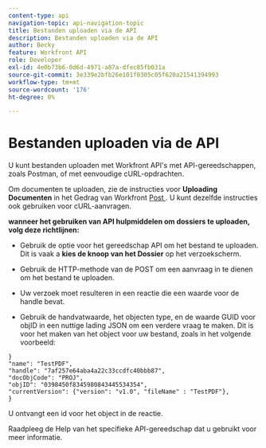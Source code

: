 ```yaml
---
content-type: api
navigation-topic: api-navigation-topic
title: Bestanden uploaden via de API
description: Bestanden uploaden via de API
author: Becky
feature: Workfront API
role: Developer
exl-id: 4e0b73b6-0d6d-4971-a87a-dfec85fb031a
source-git-commit: 3e339e2bfb26e101f0305c05f620a21541394993
workflow-type: tm+mt
source-wordcount: '176'
ht-degree: 0%

---
```


# Bestanden uploaden via de API

U kunt bestanden uploaden met Workfront API&#39;s met API-gereedschappen, zoals Postman, of met eenvoudige cURL-opdrachten.

Om documenten te uploaden, zie de instructies voor **Uploading Documenten** in het Gedrag van Workfront [ Post ](/help/quicksilver/wf-api/general/api-basics.md#post-behavior). U kunt dezelfde instructies ook gebruiken voor cURL-aanvragen.

**wanneer het gebruiken van API hulpmiddelen om dossiers te uploaden, volg deze richtlijnen:**

* Gebruik de optie voor het gereedschap API om het bestand te uploaden. Dit is vaak a **kies de knoop van het Dossier** op het verzoekscherm.

* Gebruik de HTTP-methode van de POST om een aanvraag in te dienen om het bestand te uploaden.

* Uw verzoek moet resulteren in een reactie die een waarde voor de handle bevat.

* Gebruik de handvatwaarde, het objecten type, en de waarde GUID voor objID in een nuttige lading JSON om een verdere vraag te maken. Dit is voor het maken van het object voor uw bestand, zoals in het volgende voorbeeld:

```
}
"name": "TestPDF",
"handle": "7af257e64aba4a22c33ccdfc40bbb87",
"docObjCode": "PROJ",
"objID": "0398450f8345980843445534354",
"currentVersion": {"version": "v1.0", "fileName" : "TestPDF"},
}
```

U ontvangt een id voor het object in de reactie.

Raadpleeg de Help van het specifieke API-gereedschap dat u gebruikt voor meer informatie.
